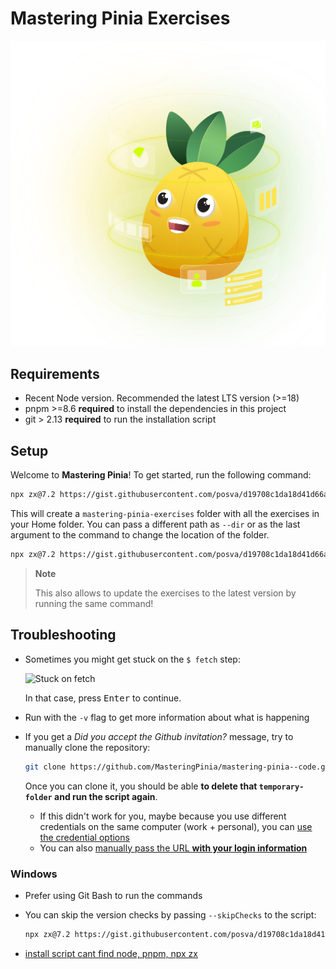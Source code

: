 # Mastering Pinia Exercises

![Hero Image](./public/hero-image.svg)

## Requirements

- Recent Node version. Recommended the latest LTS version (>=18)
- pnpm >=8.6 **required** to install the dependencies in this project
- git > 2.13 **required** to run the installation script

## Setup

Welcome to **Mastering Pinia**! To get started, run the following command:

```bash
npx zx@7.2 https://gist.githubusercontent.com/posva/d19708c1da18d41d66ac7cec1a1e5557/raw/bootstrap.mjs
```

This will create a `mastering-pinia-exercises` folder with all the exercises in your Home folder. You can pass a
different path as `--dir` or as the last argument to the command to change the location of the folder.

```bash
npx zx@7.2 https://gist.githubusercontent.com/posva/d19708c1da18d41d66ac7cec1a1e5557/raw/bootstrap.mjs --dir my-folder
```

> **Note**
>
> This also allows to update the exercises to the latest version by running the same command!

## Troubleshooting

- Sometimes you might get stuck on the `$ fetch` step:

  ![Stuck on fetch](https://github.com/MasteringPinia/mastering-pinia--code/assets/664177/d6399ed2-fe7a-4650-ae46-7bf7ec031491)

  In that case, press <kbd>Enter</kbd> to continue.
- Run with the `-v` flag to get more information about what is happening
- If you get a _Did you accept the Github invitation?_ message, try to manually clone the repository:

  ```bash
  git clone https://github.com/MasteringPinia/mastering-pinia--code.git temporary-folder
  ```

  Once you can clone it, you should be able **to delete that `temporary-folder` and run the script again**.
  - If this didn't work for you, maybe because you use different credentials on the same computer (work + personal), you can [use the credential options](https://stackoverflow.com/questions/13198143/how-do-i-disable-gits-credential-helper-for-a-single-repository/13203623#13203623)
  - You can also [manually pass the URL **with your login information**](https://stackoverflow.com/questions/10054318/how-do-i-provide-a-username-and-password-when-running-git-clone-gitremote-git)

### Windows

- Prefer using Git Bash to run the commands
- You can skip the version checks by passing `--skipChecks` to the script:

  ```bash
  npx zx@7.2 https://gist.githubusercontent.com/posva/d19708c1da18d41d66ac7cec1a1e5557/raw/bootstrap.mjs --skipChecks
  ```

- [install script cant find node, pnpm, npx zx](https://github.com/MasteringPinia/mastering-pinia--code/issues/14)
